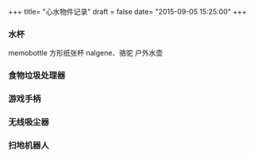 +++
title= "心水物件记录"
draft = false
date= "2015-09-05 15:25:00"
+++

### 水杯

memobottle 方形纸张杯
nalgene、骆驼 户外水壶

### 食物垃圾处理器

### 游戏手柄

### 无线吸尘器

### 扫地机器人

